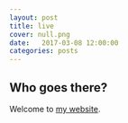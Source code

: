 ```yaml
---
layout: post
title: live
cover: null.png
date:   2017-03-08 12:00:00
categories: posts
---
```


## Who goes there?

Welcome to [my website](http://www.isaacschultz.com).